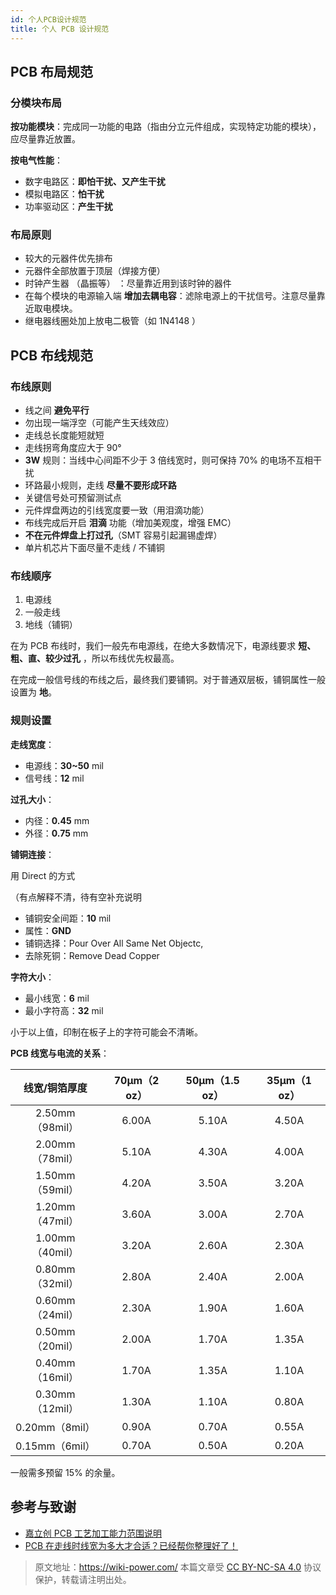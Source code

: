 ```yaml
---
id: 个人PCB设计规范
title: 个人 PCB 设计规范
---
```


## PCB 布局规范

### 分模块布局

**按功能模块**：完成同一功能的电路（指由分立元件组成，实现特定功能的模块），应尽量靠近放置。

**按电气性能**：

- 数字电路区：**即怕干扰、又产生干扰**
- 模拟电路区：**怕干扰**
- 功率驱动区：**产生干扰**

### 布局原则

- 较大的元器件优先排布
- 元器件全部放置于顶层（焊接方便）
- 时钟产生器 （晶振等） ：尽量靠近用到该时钟的器件
- 在每个模块的电源输入端 **增加去耦电容**：滤除电源上的干扰信号。注意尽量靠近取电模块。
- 继电器线圈处加上放电二极管（如 1N4148 ）

## PCB 布线规范

### 布线原则

- 线之间 **避免平行**
- 勿出现一端浮空（可能产生天线效应）
- 走线总长度能短就短
- 走线拐弯角度应大于 90°
- **3W** 规则：当线中心间距不少于 3 倍线宽时，则可保持 70% 的电场不互相干扰
- 环路最小规则，走线 **尽量不要形成环路**
- 关键信号处可预留测试点
- 元件焊盘两边的引线宽度要一致（用泪滴功能）
- 布线完成后开启 **泪滴** 功能（增加美观度，增强 EMC）
- **不在元件焊盘上打过孔**（SMT 容易引起漏锡虚焊）
- 单片机芯片下面尽量不走线 / 不铺铜

### 布线顺序

1. 电源线
2. 一般走线
3. 地线（铺铜）

在为 PCB 布线时，我们一般先布电源线，在绝大多数情况下，电源线要求 **短、粗、直、较少过孔** ，所以布线优先权最高。

在完成一般信号线的布线之后，最终我们要铺铜。对于普通双层板，铺铜属性一般设置为 **地**。

### 规则设置

**走线宽度**：

- 电源线：**30~50** mil
- 信号线：**12** mil

**过孔大小**：

- 内径：**0.45** mm
- 外径：**0.75** mm

**铺铜连接**：

用 Direct 的方式

（有点解释不清，待有空补充说明

- 铺铜安全间距：**10** mil
- 属性：**GND**
- 铺铜选择：Pour Over All Same Net Objectc,
- 去除死铜：Remove Dead Copper

**字符大小**：

- 最小线宽：**6** mil
- 最小字符高：**32** mil

小于以上值，印制在板子上的字符可能会不清晰。

**PCB 线宽与电流的关系**：

|  线宽/铜箔厚度  | 70µm（2 oz） | 50µm（1.5 oz） | 35µm（1 oz） |
| :-------------: | :----------: | :------------: | :----------: |
| 2.50mm（98mil） |    6.00A     |     5.10A      |    4.50A     |
| 2.00mm（78mil） |    5.10A     |     4.30A      |    4.00A     |
| 1.50mm（59mil） |    4.20A     |     3.50A      |    3.20A     |
| 1.20mm（47mil） |    3.60A     |     3.00A      |    2.70A     |
| 1.00mm（40mil） |    3.20A     |     2.60A      |    2.30A     |
| 0.80mm（32mil） |    2.80A     |     2.40A      |    2.00A     |
| 0.60mm（24mil） |    2.30A     |     1.90A      |    1.60A     |
| 0.50mm（20mil） |    2.00A     |     1.70A      |    1.35A     |
| 0.40mm（16mil） |    1.70A     |     1.35A      |    1.10A     |
| 0.30mm（12mil） |    1.30A     |     1.10A      |    0.80A     |
| 0.20mm（8mil）  |    0.90A     |     0.70A      |    0.55A     |
| 0.15mm（6mil）  |    0.70A     |     0.50A      |    0.20A     |

一般需多预留 15% 的余量。

## 参考与致谢

- [嘉立创 PCB 工艺加工能力范围说明](https://www.sz-jlc.com/portal/vtechnology.html)
- [PCB 在走线时线宽为多大才合适？已经帮你整理好了！](https://mp.weixin.qq.com/s?__biz=MzI4NDAwOTgzMw==&mid=2650625562&idx=1&sn=29d145ed112c23464ac74bfeeb212aa1&chksm=f388021cc4ff8b0a2e1701726340afb0b60738f8ae448e8f8d0c3b0dee0758a89fe954433011&scene=126&sessionid=1607139114&key=f9ff6c6605e545f8046d3325f95411b620e846faa9864c6589c1a6b69f1ce0d00f26f595bea2995ab23bf54727f1c9f219239f6d2c840605db0dac7f884190fcd2134daa54c87cbf6f249bfa9c29f8ddd39b20d50744335451d3acb3466ebcc44d8918dba7d35a22569e0b7a780088439cf35fe0ff5ea9bddbafef36c64bfd3f&ascene=1&uin=MTk5MDUwOTA0Mg%3D%3D&devicetype=Windows+10+x64&version=6300002f&lang=zh_CN&exportkey=A1GQK2ccX%2BvsjA6n1%2BOfSNU%3D&pass_ticket=kq2QkQn3wCfkzXnTBMjx4zRHCHr2TH9lX0mMASdXW7ugPzIdfcJaNdCq2VwvOmMs&wx_header=0)

> 原文地址：<https://wiki-power.com/>
> 本篇文章受 [CC BY-NC-SA 4.0](https://creativecommons.org/licenses/by/4.0/deed.zh) 协议保护，转载请注明出处。

